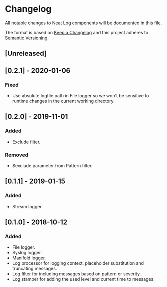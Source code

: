 # Changelog
All notable changes to Neat Log components will be documented in this file.

The format is based on [Keep a Changelog](https://keepachangelog.com/en/1.0.0/)
and this project adheres to [Semantic Versioning](https://semver.org/spec/v2.0.0.html).

## [Unreleased]

## [0.2.1] - 2020-01-06
### Fixed
- Use absolute logfile path in File logger so we won't be sensitive to
  runtime changes in the current working directory.

## [0.2.0] - 2019-11-01
### Added
- Exclude filter.

### Removed
- $exclude parameter from Pattern filter.

## [0.1.1] - 2019-01-15
### Added
- Stream logger.

## [0.1.0] - 2018-10-12
### Added
- File logger.
- Syslog logger.
- Manifold logger.
- Log processor for logging context, placeholder substitution and truncating messages.
- Log filter for including messages based on pattern or severity.
- Log stamper for adding the used level and current time to messages.
